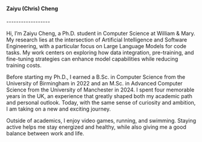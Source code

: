 
<h4>Zaiyu (Chris) Cheng</h4>
------------------

Hi, I’m Zaiyu Cheng, a Ph.D. student in Computer Science at William & Mary. My research lies at the intersection of Artificial Intelligence and Software Engineering, with a particular focus on Large Language Models for code tasks. My work centers on exploring how data integration, pre-training, and fine-tuning strategies can enhance model capabilities while reducing training costs. 

Before starting my Ph.D., I earned a B.Sc. in Computer Science from the University of Birmingham in 2022 and an M.Sc. in Advanced Computer Science from the University of Manchester in 2024. I spent four memorable years in the UK, an experience that greatly shaped both my academic path and personal outlook. Today, with the same sense of curiosity and ambition, I am taking on a new and exciting journey.

Outside of academics, I enjoy video games, running, and swimming. Staying active helps me stay energized and healthy, while also giving me a good balance between work and life.

<div style="display: grid; grid-template-columns: repeat(4, 1fr); gap: 15px; padding: 5px;">
    <a href=""><i class="fa-solid fa-globe fa-2x"></i></a>
    <a href=""><i class="fa-brands fa-linkedin fa-2x"></i></a>
    <a href="https://x.com/chriszai0816"><i class="fa-brands fa-x-twitter fa-2x"></i></a>
    <a href=""><i class="fa-brands fa-google-scholar fa-2x"></i></a>
</div>

